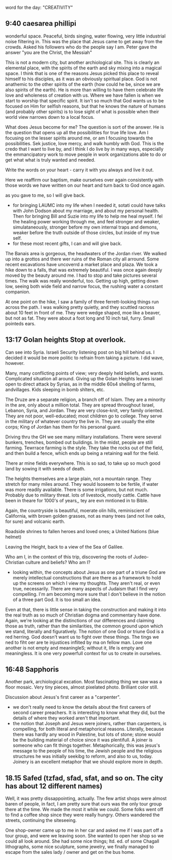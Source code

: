 <div id="wikitext">

<div style="display: none;">

Summary:day five Parent:(Main.)Israel1996 <span
class="wikiword">[IncludeMe](http://wiki.tamouse.org?n=Main.IncludeMe?action=edit)[?](http://wiki.tamouse.org?n=Main.IncludeMe?action=edit)</span>:[Israel1996](http://wiki.tamouse.org?n=Main.Israel1996?action=print)
Categories:[Articles](http://wiki.tamouse.org?n=Category.Articles) Tags:
israel

</div>

word for the day: "CREATIVITY"

<div class="vspace">

</div>

9:40 caesarea phillipi
----------------------

wonderful space. Peaceful, birds singing, water flowing, very little
industrial noise filtering in. This was the place that Jesus came to get
away from the crowds. Asked his followers who do the people say I am.
Peter gave the answer "you are the Christ, the Messiah"

This is not a modern city, but another archiological site. This is
clearly an elemental place, with the spirits of the earth and sky mixing
into a magical space. I think that is one of the reasons Jesus picked
this place to reveal himself to his disciples, as it was an obviously
spiritual place. God is not anathemic to the other spirits of the earth
(how could he be, since we are also spirits of the earth). He is more
than willing to have them celebrate life love and wholeness of creation
with us. Where we have fallen is when we start to worship that specific
spirit. It isn't so much that God wants us to be focused on Him for
selfish reasons, but that he knows the nature of humans (and probably
other spirits) is to lose sight of what is possible when their world
view narrows down to a local focus.

What does Jesus become for me? The question is sort of the answer. He is
the question that opens up all the possibilities for true life love. Am
I focusing on the lesser spirits around me, or am I focusing towards the
possibilities. Sek justice, love mercy, and walk humbly with God. This
is the credo that I want to live by, and I think I do live by in many
ways, especially the emmancipatory work to move people in work
organizations able to do or get what what is truly wanted and needed.

Write the words on your heart - carry it with you always and live it
out.

Here we reaffirm our baptism, make ourselves over again consistently
with those words we have written on our heart and turn back to God once
again.

as you gave to me, so I will give back.

-   for bringing LAUMC into my life when I needed it, sotati could have
    talks with John Dodson about my marriage, and about my personal
    health. Then for bringing Bill and Suzie into my life to help me
    heal myself. I fel the healing power working through me, and feel
    stronger and weaker, simulataneously, stronger before my own
    internal traps and demons, weaker before the truth outside of those
    circles, but inside of my true self.
-   for these most recent gifts, I can and will give back.

The Banais area is gorgeous, the headwaters of the Jordan river. We
walked up into a grottos and there wer ruins of the Roman city all
arround. Some recent excavations have uncoverrd a market place and
plaza. We took a hike down to a falls, that was extremely beautiful. I
was once again deeply moved by the beauty around me. I had to stop and
take pictures several times. The walk was really wonderful, too. Getting
up high, getting down low, seeing both wide field and narrow focus, the
rushing water a constant companion.

At one point on the hike, I saw a family of three ferrett-looking things
run across the path. I was walking pretty quietly, and they scuttled
racross about 10 feet in front of me. They were wedge shaped, moe like a
beaver, but not as fat. They were about a foot long and 10 inch tail,
furry. Small pointeds ears.

<div class="vspace">

</div>

13:17 Golan heights Stop at overlook.
-------------------------------------

Can see into Syria. Israeli Security listening post on big hill behind
us. I decided it would be more politic to refrain from taking a picture.
I did wave, however.

Many, many conflicting points of view; very deeply held beliefs, and
wants. Complicated situation all around. Giving up the Golan Heights
leaves israel open to direct attack by Syrias, as in the middle 60s4
shelling of farms, andvillages. Kids sleeping in bomb shlters, etc.

The Druze are a separate religion, a branch off of Islam. They are a
minority in the are, only about a million total. They are spread
throughout Israel, Lebanon, Syria, and Jordan. They are very close-knit,
very family oriented. They are not poor, well-educated; most children go
to college. They serve in the military of whatever country the live in.
They are usually the elite corps; King of Jordan has them for his
personal guard.

Driving thru the GH we see many military installations. There were
several bunkers, trenches, bombed out buildings. In the midst, people
are still farming. Tewrrace farming is the style. They take the rocks
out of the field, and then build a fence, which ends up being a
retaining wall for the field.

There ar mine fields everywhere. This is so sad, to take up so much good
land by sowing it with seeds of death.

The heights themselves are a large plain, not a mountain range. They
stretch for many miles around. They would lsoseem to be fertile, if
water was more readily available. There is some irrigations, but not
much. Probably due to military threat. lots of livestock, mostly cattle.
Cattle have been in theare for 1000's of years,, tey are evn mntioned in
to Bible.

Again, the countryside is beautiful, moerate olin hills, reminiscient of
California, with brown golden grasses, not as many trees (and not live
oaks, for sure) and volcanic earth.

Roadside shrines to fallen heroes and loved ones; a United Nations (blue
helmet)

Leaving the Height, back to a view of the Sea of Galilee.

Who am I, in the context of this trip, discovering the roots of
Judeo-Christian culture and beliefs? Who am I?

<div class="vspace">

</div>

-   looking within, the concepts about Jesus as one part of a triune God
    are merely intellectual constructions that are there as a framework
    to hold up the screens on which I view my thoughts. They aren't
    real, or even true, necessarily. There are many aspects of Judaism
    that I find very compelling. I'm am becoming more sure that I don't
    believe in the notion of a three part God. It is too small an idea.

Even at that, there is little sense in taking the construction and
making it into the real truth as so much of Christian dogma and
commentary have done. Again, we're looking at the distinctions of our
differences and claiming those as truth, rather than the similarities,
the common ground upon which we stand, literally and figuratively. The
notion of one God or triune God is a red herring. God doesn't want us to
fight over these things. The tings we ned to fiht oer are te injustices
inflited by ma on fellow man. Love one another is not empty and
meaningleS; without it, life is empty and meaningless. It is one very
powerfull context for us to create in ourselves.

<div class="vspace">

</div>

16:48 Sapphoris
---------------

Another park, archiological excation. Most fascinating thing we saw was
a floor mosaic. Very tiny pieces, almost pixelated photo. Brilliant
color still.

Discussion about Jesus's first career as a "carpenter".

-   we don't really need to know the details about the first careers of
    second career preachers. It is interesting to know what they did,
    but the details of where they worked aren't that important.
-   the notion that Joseph and Jesus were joiners, rather than
    carpenters, is compelling, for both literal and metaphorical
    reasons. Literally, because there was hardly any wood in Palestine,
    but lots of stone; stone would be the building material of choice
    since it was plentifull. A joiner is someone who can fit things
    together. Metaphorically, this was jesus's message to the people of
    his time, the Jewish people and the religious structures he was
    initially seekibg to reform, and also to us, today. Joinery is an
    excellent metaphor that we should explore more in depth.

<div class="vspace">

</div>

18.15 Safed (tzfad, sfad, sfat, and so on. The city has about 12 different names)
---------------------------------------------------------------------------------

Well, it was pretty dissappointing, actually. The few artist shops were
almost baren of people, in fact, I am pretty sure that ours was the only
tour group there at the time. We made the most it while we could. Some
folks went off to find a coffee shop since they were really hungry.
Others wandered the streets, continuing the siteseeing.

One shop-owner came up to me in her car and asked me if I was part off a
tour group, and were we leaving soon. She wanted to open her shop so we
could all look around. She had some nice things; ltd. ed. of some
Chagall lithographs, some nice sculpture, some jewelry, we finally
managed to escape from the sales lady / owner and get on the bus home.

</div>
